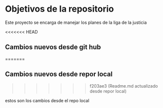 # Objetivos de la repositorio

Este proyecto se encarga de manejar los planes de la liga de la justicia


<<<<<<< HEAD
## Cambios nuevos desde git hub
=======
## Cambios nuevos desde repor local
>>>>>>> f203ae3 (Readme.md actualizado desde repor local)

estos son los cambios desde el repo local
